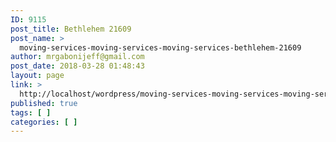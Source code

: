```yaml
---
ID: 9115
post_title: Bethlehem 21609
post_name: >
  moving-services-moving-services-moving-services-bethlehem-21609
author: mrgabonijeff@gmail.com
post_date: 2018-03-28 01:48:43
layout: page
link: >
  http://localhost/wordpress/moving-services-moving-services-moving-services-bethlehem-21609/
published: true
tags: [ ]
categories: [ ]
---
```

